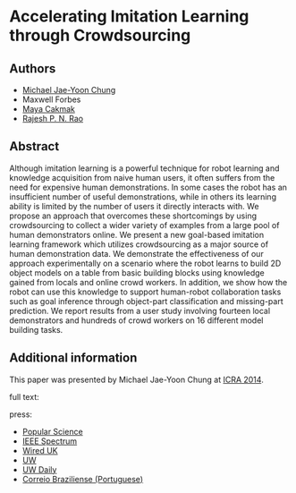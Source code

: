 # Accelerating Imitation Learning through Crowdsourcing

## Authors

- [Michael Jae-Yoon Chung](https://sites.google.com/site/gradstudentpage/)
- Maxwell Forbes
- [Maya Cakmak](http://www.mayacakmak.com/)
- [Rajesh P. N. Rao](http://homes.cs.washington.edu/~rao/)

## Abstract

Although imitation learning is a powerful technique for robot learning and
knowledge acquisition from naive human users, it often suffers from the need
for expensive human demonstrations. In some cases the robot has an insufficient
number of useful demonstrations, while in others its learning ability is
limited by the number of users it directly interacts with. We propose an
approach that overcomes these shortcomings by using crowdsourcing to collect a
wider variety of examples from a large pool of human demonstrators online. We
present a new goal-based imitation learning framework which utilizes
crowdsourcing as a major source of human demonstration data. We demonstrate the
effectiveness of our approach experimentally on a scenario where the robot
learns to build 2D object models on a table from basic building blocks using
knowledge gained from locals and online crowd workers. In addition, we show how
the robot can use this knowledge to support human-robot collaboration tasks
such as goal inference through object-part classification and missing-part
prediction. We report results from a user study involving fourteen local
demonstrators and hundreds of crowd workers on 16 different model building
tasks.

## Additional information

This paper was presented by Michael Jae-Yoon Chung at [ICRA 2014](https://ras.papercept.net/conferences/conferences/ICRA14/program/ICRA14_ContentListWeb_5.html#wea14_03).

full text: <a href="/data/research/publications/chung2014accelerating/chung2014accelerating.pdf"><span class="glyphicon glyphicon-file"></span></a>

press:
- [Popular Science](http://www.popsci.com/article/technology/robot-learns-asking-strangers-internet)
- [IEEE Spectrum](http://spectrum.ieee.org/automaton/robotics/artificial-intelligence/please-tell-this-robot-what-a-turtle-looks-like)
- [Wired UK](http://www.wired.co.uk/news/archive/2014-07/24/robots-build-lego-turtles)
- [UW](http://www.washington.edu/news/2014/06/26/ask-the-crowd-robots-learn-faster-better-with-online-helpers/)
- [UW Daily](http://dailyuw.com/archive/2014/07/08/science/learning-crowd#.U71ec_ldXNM)
- [Correio Braziliense (Portuguese)](/data/research/robotics/chung2014accelerating/correio_braziliense.pdf)
<!-- [Kurzweil AI](http://www.kurzweilai.net/crowdsourcing-for-robots), -->
<!-- [Phys.org](http://phys.org/news/2014-06-crowd-robots-faster-online-helpers.html), -->
<!-- [Gigaom](http://gigaom.com/2014/06/27/new-research-shows-robots-can-learn-quite-a-bit-when-fed-a-lot-of-data/), -->
<!-- [ECN](http://www.ecnmag.com/news/2014/06/robots-learn-faster-better-online-helpers), -->
<!-- [Nature World News](http://www.natureworldnews.com/articles/7805/20140627/web-wisdom-more-robots-learn-crowdsourcing.htm), -->
<!-- [Daily Digest News](http://dailydigestnews.com/2014/06/scientists-robots-can-learn-to-learn-from-crowdsourcing/) -->
